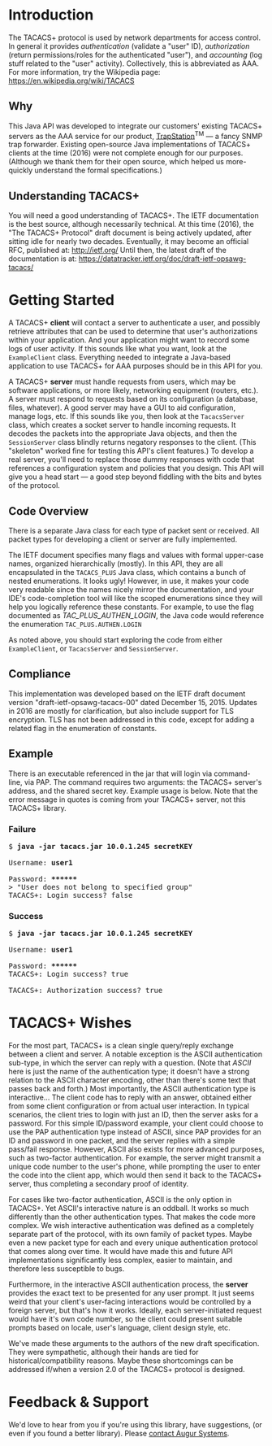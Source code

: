 # Introduction
The TACACS+ protocol is used by network departments for access control.  In general it provides *authentication* (validate a "user" ID), *authorization* (return permissions/roles for the authenticated "user"), and *accounting* (log stuff related to the "user" activity).  Collectively, this is abbreviated as AAA.  For more information, try the Wikipedia page: https://en.wikipedia.org/wiki/TACACS

## Why
This Java API was developed to integrate our customers' existing TACACS+ servers as the AAA service for our product, [TrapStation](http://www.augur.com/)<sup>TM</sup> &mdash; a fancy SNMP trap forwarder.  Existing open-source Java implementations of TACACS+ clients at the time (2016) were not complete enough for our purposes.  (Although we thank them for their open source, which helped us more-quickly understand the formal specifications.)

## Understanding TACACS+
You will need a good understanding of TACACS+.  The IETF documentation is the best source, although necessarily technical.  At this time (2016), the "The TACACS+ Protocol" draft document is being actively updated, after sitting idle for nearly two decades.  Eventually, it may become an official RFC, published at: <http://ietf.org/>  Until then, the latest draft of the documentation is at: <https://datatracker.ietf.org/doc/draft-ietf-opsawg-tacacs/>



# Getting Started
A TACACS+ **client** will contact a server to authenticate a user, and possibly retrieve attributes that can be used to determine that user's authorizations within your application.  And your application might want to record some logs of user activity.  If this sounds like what you want, look at the `ExampleClient` class. Everything needed to integrate a Java-based application to use TACACS+ for AAA purposes should be in this API for you.

A TACACS+ **server** must handle requests from users, which may be software applications, or more likely, networking equipment (routers, etc.).  A server must respond to requests based on its configuration (a database, files, whatever).  A good server may have a GUI to aid configuration, manage logs, etc.  If this sounds like you, then look at the `TacacsServer` class, which creates a socket server to handle incoming requests.  It decodes the packets into the appropriate Java objects, and then the `SessionServer` class blindly returns negatory responses to the client.  (This "skeleton" worked fine for testing this API's client features.)  To develop a real server, you'll need to replace those dummy responses with code that references a configuration system and policies that you design.  This API will give you a head start &mdash; a good step beyond fiddling with the bits and bytes of the protocol.

## Code Overview
There is a separate Java class for each type of packet sent or received.  All packet types for developing a client or server are fully implemented.

The IETF document specifies many flags and values with formal upper-case names, organized hierarchically (mostly).  In this API, they are all encapsulated in the `TACACS_PLUS` Java class, which contains a bunch of nested enumerations.  It looks ugly!  However, in use, it makes your code very readable since the names nicely mirror the documentation, and your IDE's code-completion tool will like the scoped enumerations since they will help you logically reference these constants.  For example, to use the flag documented as *TAC_PLUS_AUTHEN_LOGIN*, the Java code would reference the enumeration `TAC_PLUS.AUTHEN.LOGIN`

As noted above, you should start exploring the code from either `ExampleClient`, or `TacacsServer` and `SessionServer`.

## Compliance
This implementation was developed based on the IETF draft document version "draft-ietf-opsawg-tacacs-00" dated December 15, 2015.  Updates in 2016 are mostly for clarification, but also include support for TLS encryption.  TLS has not been addressed in this code, except for adding a related flag in the enumeration of constants.

## Example
There is an executable referenced in the jar that will login via command-line, via PAP.  The command requires two arguments: the TACACS+ server's address, and the shared secret key.  Example usage is below.  Note that the error message in quotes is coming from your TACACS+ server, not this TACACS+ library.


### Failure
<pre>
$ <b>java -jar tacacs.jar 10.0.1.245 secretKEY</b>

Username: <b>user1</b>

Password: <b>******</b>
> "User does not belong to specified group"
TACACS+: Login success? false
</pre>

### Success
<pre>
$ <b>java -jar tacacs.jar 10.0.1.245 secretKEY</b>

Username: <b>user1</b>

Password: <b>******</b>
TACACS+: Login success? true

TACACS+: Authorization success? true
</pre>

# TACACS+ Wishes
For the most part, TACACS+ is a clean single query/reply exchange between a client and server.  A notable exception is the ASCII authentication sub-type, in which the server can reply with a question.  (Note that *ASCII* here is just the name of the authentication type; it doesn't have a strong relation to the ASCII character encoding, other than there's some text that passes back and forth.)  Most importantly, the ASCII authentication type is interactive... The client code has to reply with an answer, obtained either from some client configuration or from actual user interaction.  In typical scenarios, the client tries to login with just an ID, then the server asks for a password.  For this simple ID/password example, your client could choose to use the PAP authentication type instead of ASCII, since PAP provides for an ID and password in one packet, and the server replies with a simple pass/fail response.  However, ASCII also exists for more advanced purposes, such as two-factor authentication.  For example, the server might transmit a unique code number to the user's phone, while prompting the user to enter the code into the client app, which would then send it back to the TACACS+ server, thus completing a secondary proof of identity.  

For cases like two-factor authentication, ASCII is the only option in TACACS+.  Yet ASCII's interactive nature is an oddball.  It works so much differently than the other authentication types.  That makes the code more complex.  We wish interactive authentication was defined as a completely separate part of the protocol, with its own family of packet types.  Maybe even a new packet type for each and every unique authentication protocol that comes along over time.  It would have made this and future API implementations significantly less complex, easier to maintain, and therefore less susceptible to bugs.  

Furthermore, in the interactive ASCII authentication process, the **server** provides the exact text to be presented for any user prompt.  It just seems weird that your client's user-facing interactions would be controlled by a foreign server, but that's how it works.  Ideally, each server-initiated request would have it's own code number, so the client could present suitable prompts based on locale, user's language, client design style, etc.

We've made these arguments to the authors of the new draft specification.  They were sympathetic, although their hands are tied for historical/compatibility reasons.  Maybe these shortcomings can be addressed if/when a version 2.0 of the TACACS+ protocol is designed.



# Feedback &amp; Support
We'd love to hear from you if you're using this library, have suggestions, (or even if you found a better library).   Please [contact Augur Systems](http://www.augur.com/).

